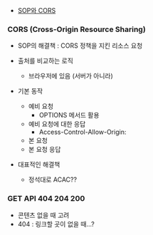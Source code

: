 - [SOP와 CORS](https://velog.io/@jesop/SOP%EC%99%80-CORS)

### CORS (Cross-Origin Resource Sharing)

- SOP의 해결책 : CORS 정책을 지킨 리소스 요청
- 출처를 비교하는 로직
  - 브라우저에 있음 (서버가 아니라)
- 기본 동작
  - 예비 요청
    - OPTIONS 메서드 활용
  - 예비 요청에 대한 응답
    - Access-Control-Allow-Origin:
  - 본 요청
  - 본 요청 응답

- 대표적인 해결책
  - 정석대로 ACAC??



### GET API 404 204 200

- 콘텐츠 없을 때 고려
- 404 : 링크할 곳이 없을 때...?